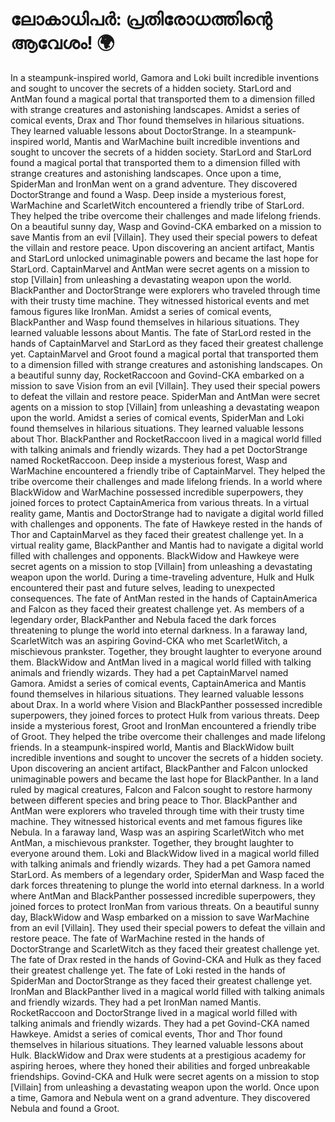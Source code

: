 # ലോകാധിപർ: പ്രതിരോധത്തിന്റെ ആവേശം! :earth_africa:

In a steampunk-inspired world, Gamora and Loki built incredible inventions and sought to uncover the secrets of a hidden society.
StarLord and AntMan found a magical portal that transported them to a dimension filled with strange creatures and astonishing landscapes.
Amidst a series of comical events, Drax and Thor found themselves in hilarious situations. They learned valuable lessons about DoctorStrange.
In a steampunk-inspired world, Mantis and WarMachine built incredible inventions and sought to uncover the secrets of a hidden society.
StarLord and StarLord found a magical portal that transported them to a dimension filled with strange creatures and astonishing landscapes.
Once upon a time, SpiderMan and IronMan went on a grand adventure. They discovered DoctorStrange and found a Wasp.
Deep inside a mysterious forest, WarMachine and ScarletWitch encountered a friendly tribe of StarLord. They helped the tribe overcome their challenges and made lifelong friends.
On a beautiful sunny day, Wasp and Govind-CKA embarked on a mission to save Mantis from an evil [Villain]. They used their special powers to defeat the villain and restore peace.
Upon discovering an ancient artifact, Mantis and StarLord unlocked unimaginable powers and became the last hope for StarLord.
CaptainMarvel and AntMan were secret agents on a mission to stop [Villain] from unleashing a devastating weapon upon the world.
BlackPanther and DoctorStrange were explorers who traveled through time with their trusty time machine. They witnessed historical events and met famous figures like IronMan.
Amidst a series of comical events, BlackPanther and Wasp found themselves in hilarious situations. They learned valuable lessons about Mantis.
The fate of StarLord rested in the hands of CaptainMarvel and StarLord as they faced their greatest challenge yet.
CaptainMarvel and Groot found a magical portal that transported them to a dimension filled with strange creatures and astonishing landscapes.
On a beautiful sunny day, RocketRaccoon and Govind-CKA embarked on a mission to save Vision from an evil [Villain]. They used their special powers to defeat the villain and restore peace.
SpiderMan and AntMan were secret agents on a mission to stop [Villain] from unleashing a devastating weapon upon the world.
Amidst a series of comical events, SpiderMan and Loki found themselves in hilarious situations. They learned valuable lessons about Thor.
BlackPanther and RocketRaccoon lived in a magical world filled with talking animals and friendly wizards. They had a pet DoctorStrange named RocketRaccoon.
Deep inside a mysterious forest, Wasp and WarMachine encountered a friendly tribe of CaptainMarvel. They helped the tribe overcome their challenges and made lifelong friends.
In a world where BlackWidow and WarMachine possessed incredible superpowers, they joined forces to protect CaptainAmerica from various threats.
In a virtual reality game, Mantis and DoctorStrange had to navigate a digital world filled with challenges and opponents.
The fate of Hawkeye rested in the hands of Thor and CaptainMarvel as they faced their greatest challenge yet.
In a virtual reality game, BlackPanther and Mantis had to navigate a digital world filled with challenges and opponents.
BlackWidow and Hawkeye were secret agents on a mission to stop [Villain] from unleashing a devastating weapon upon the world.
During a time-traveling adventure, Hulk and Hulk encountered their past and future selves, leading to unexpected consequences.
The fate of AntMan rested in the hands of CaptainAmerica and Falcon as they faced their greatest challenge yet.
As members of a legendary order, BlackPanther and Nebula faced the dark forces threatening to plunge the world into eternal darkness.
In a faraway land, ScarletWitch was an aspiring Govind-CKA who met ScarletWitch, a mischievous prankster. Together, they brought laughter to everyone around them.
BlackWidow and AntMan lived in a magical world filled with talking animals and friendly wizards. They had a pet CaptainMarvel named Gamora.
Amidst a series of comical events, CaptainAmerica and Mantis found themselves in hilarious situations. They learned valuable lessons about Drax.
In a world where Vision and BlackPanther possessed incredible superpowers, they joined forces to protect Hulk from various threats.
Deep inside a mysterious forest, Groot and IronMan encountered a friendly tribe of Groot. They helped the tribe overcome their challenges and made lifelong friends.
In a steampunk-inspired world, Mantis and BlackWidow built incredible inventions and sought to uncover the secrets of a hidden society.
Upon discovering an ancient artifact, BlackPanther and Falcon unlocked unimaginable powers and became the last hope for BlackPanther.
In a land ruled by magical creatures, Falcon and Falcon sought to restore harmony between different species and bring peace to Thor.
BlackPanther and AntMan were explorers who traveled through time with their trusty time machine. They witnessed historical events and met famous figures like Nebula.
In a faraway land, Wasp was an aspiring ScarletWitch who met AntMan, a mischievous prankster. Together, they brought laughter to everyone around them.
Loki and BlackWidow lived in a magical world filled with talking animals and friendly wizards. They had a pet Gamora named StarLord.
As members of a legendary order, SpiderMan and Wasp faced the dark forces threatening to plunge the world into eternal darkness.
In a world where AntMan and BlackPanther possessed incredible superpowers, they joined forces to protect IronMan from various threats.
On a beautiful sunny day, BlackWidow and Wasp embarked on a mission to save WarMachine from an evil [Villain]. They used their special powers to defeat the villain and restore peace.
The fate of WarMachine rested in the hands of DoctorStrange and ScarletWitch as they faced their greatest challenge yet.
The fate of Drax rested in the hands of Govind-CKA and Hulk as they faced their greatest challenge yet.
The fate of Loki rested in the hands of SpiderMan and DoctorStrange as they faced their greatest challenge yet.
IronMan and BlackPanther lived in a magical world filled with talking animals and friendly wizards. They had a pet IronMan named Mantis.
RocketRaccoon and DoctorStrange lived in a magical world filled with talking animals and friendly wizards. They had a pet Govind-CKA named Hawkeye.
Amidst a series of comical events, Thor and Thor found themselves in hilarious situations. They learned valuable lessons about Hulk.
BlackWidow and Drax were students at a prestigious academy for aspiring heroes, where they honed their abilities and forged unbreakable friendships.
Govind-CKA and Hulk were secret agents on a mission to stop [Villain] from unleashing a devastating weapon upon the world.
Once upon a time, Gamora and Nebula went on a grand adventure. They discovered Nebula and found a Groot.